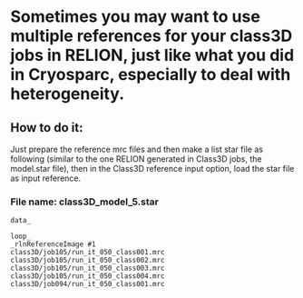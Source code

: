 # Sometimes you may want to use multiple references for your class3D jobs in RELION, just like what you did in Cryosparc, especially to deal with heterogeneity. 
## How to do it: 
Just prepare the reference mrc files and then make a list star file as following (similar to the one RELION generated in Class3D jobs, the model.star file), then in the Class3D reference input option, load the star file as input reference. 

### File name: class3D_model_5.star
```
data_

loop_
_rlnReferenceImage #1
class3D/job105/run_it_050_class001.mrc
class3D/job105/run_it_050_class002.mrc
class3D/job105/run_it_050_class003.mrc
class3D/job105/run_it_050_class004.mrc
class3D/job094/run_it_050_class001.mrc
```
